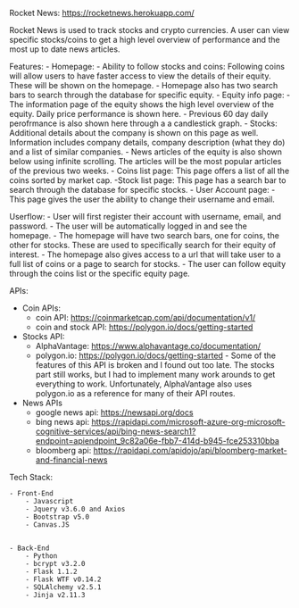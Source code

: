 Rocket News: https://rocketnews.herokuapp.com/

Rocket News is used to track stocks and crypto currencies. A user can view specific stocks/coins to get a high level overview of performance and the most up to date news articles.

Features:
    - Homepage:
        - Ability to follow stocks and coins: Following coins will allow users to have faster access to view the details of their equity. These will be shown on the homepage.
        - Homepage also has two search bars to search through the database for specific equity. 
    - Equity info page:
        - The information page of the equity shows the high level overview of the equity. Daily price performance is shown here.
        - Previous 60 day daily perofrmance is also shown here through a a candlestick graph.
        - Stocks: Additional details about the company is shown on this page as well. Information includes company details, company description (what they do) and a list of similar companies.
        - News articles of the equity is also shown below using infinite scrolling. The articles will be the most popular articles of the previous two weeks.
    - Coins list page: This page offers a list of all the coins sorted by market cap.
    -Stock list page: This page has a search bar to search through the database for specific stocks.
    - User Account page:
        - This page gives the user the ability to change their username and email.

Userflow:
    - User will first register their account with username, email, and password.
    - The user will be automatically logged in and see the homepage.
        - The homepage will have two search bars, one for coins, the other for stocks. These are used to specifically search for their equity of interest.
        - The homepage also gives access to a url that will take user to a full list of coins or a page to search for stocks.
    - The user can follow equity through the coins list or the specific equity page.


APIs:
- Coin APIs:
    - coin API: https://coinmarketcap.com/api/documentation/v1/
    - coin and stock API: https://polygon.io/docs/getting-started 
- Stocks API:
    - AlphaVantage: https://www.alphavantage.co/documentation/ 
    - polygon.io: https://polygon.io/docs/getting-started - Some of the features of this API is broken and I found out too late. The stocks part still works, but I had to implement many work arounds to get everything to work. Unfortunately, AlphaVantage also uses polygon.io as a reference for many of their API routes.
- News APIs
    - google news api: https://newsapi.org/docs
    - bing news api: https://rapidapi.com/microsoft-azure-org-microsoft-cognitive-services/api/bing-news-search1?endpoint=apiendpoint_9c82a06e-fbb7-414d-b945-fce253310bba
    - bloomberg api: https://rapidapi.com/apidojo/api/bloomberg-market-and-financial-news

Tech Stack:

    - Front-End
        - Javascript
        - Jquery v3.6.0 and Axios
        - Bootstrap v5.0
        - Canvas.JS


    - Back-End
        - Python 
        - bcrypt v3.2.0
        - Flask 1.1.2
        - Flask WTF v0.14.2
        - SQLAlchemy v2.5.1
        - Jinja v2.11.3

